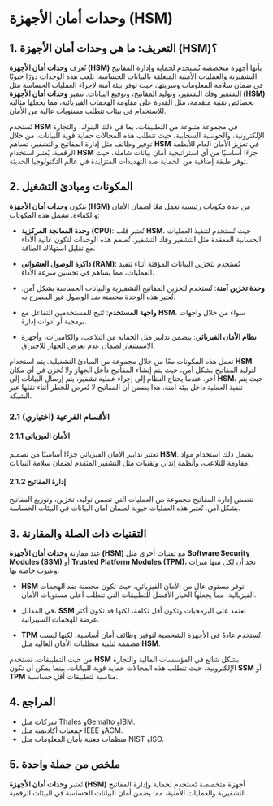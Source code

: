 # وحدات أمان الأجهزة (HSM)

## 1. التعريف: ما هي **وحدات أمان الأجهزة (HSM)**؟
تُعرف **وحدات أمان الأجهزة (HSM)** بأنها أجهزة متخصصة تُستخدم لحماية وإدارة المفاتيح التشفيرية والعمليات الأمنية المتعلقة بالبيانات الحساسة. تلعب هذه الوحدات دورًا حيويًا في ضمان سلامة المعلومات وسريتها، حيث توفر بيئة آمنة لإجراء العمليات الحساسة مثل التشفير وفك التشفير، وتوليد المفاتيح، وتوقيع البيانات. تتميز **وحدات أمان الأجهزة (HSM)** بخصائص تقنية متقدمة، مثل القدرة على مقاومة الهجمات الفيزيائية، مما يجعلها مثالية للاستخدام في بيئات تتطلب مستويات عالية من الأمان.

تُستخدم **HSM** في مجموعة متنوعة من التطبيقات، بما في ذلك البنوك، والتجارة الإلكترونية، والحوسبة السحابية، حيث تتطلب هذه المجالات حماية قوية للبيانات. من خلال توفير وظائف مثل إدارة المفاتيح والتشفير، تساهم **HSM** في تعزيز الأمان العام للأنظمة الرقمية. يُعتبر استخدام **HSM** جزءًا أساسيًا من أي استراتيجية أمان بيانات شاملة، حيث توفر طبقة إضافية من الحماية ضد التهديدات المتزايدة في عالم التكنولوجيا الحديثة.

## 2. المكونات ومبادئ التشغيل
تتكون **وحدات أمان الأجهزة (HSM)** من عدة مكونات رئيسية تعمل معًا لضمان الأمان والكفاءة. تشمل هذه المكونات:

- **وحدة المعالجة المركزية (CPU)**: تُعتبر قلب **HSM**، حيث تُستخدم لتنفيذ العمليات الحسابية المعقدة مثل التشفير وفك التشفير. تُصمم هذه الوحدات لتكون عالية الأداء مع تقليل استهلاك الطاقة.

- **ذاكرة الوصول العشوائي (RAM)**: تُستخدم لتخزين البيانات المؤقتة أثناء تنفيذ العمليات، مما يساهم في تحسين سرعة الأداء.

- **وحدة تخزين آمنة**: تُستخدم لتخزين المفاتيح التشفيرية والبيانات الحساسة بشكل آمن. تُعتبر هذه الوحدة محصنة ضد الوصول غير المصرح به.

- **واجهة المستخدم**: تُتيح للمستخدمين التفاعل مع **HSM**، سواء من خلال واجهات برمجية أو أدوات إدارة.

- **نظام الأمان الفيزيائي**: يتضمن تدابير مثل الحماية من التلاعب، والكاميرات، وأجهزة الاستشعار لضمان عدم تعرض الجهاز للاختراق.

تعمل هذه المكونات معًا من خلال مجموعة من المبادئ التشغيلية. يتم استخدام **HSM** لتوليد المفاتيح بشكل آمن، حيث يتم إنشاء المفاتيح داخل الجهاز ولا تُخزن في أي مكان آخر. عندما يحتاج النظام إلى إجراء عملية تشفير، يتم إرسال البيانات إلى **HSM**، حيث يتم تنفيذ العملية داخل بيئة آمنة. هذا يضمن أن المفاتيح لا تُعرض للخطر أثناء نقلها عبر الشبكة.

### 2.1 (اختياري) الأقسام الفرعية
#### 2.1.1 الأمان الفيزيائي
تعتبر تدابير الأمان الفيزيائي جزءًا أساسيًا من تصميم **HSM**. يشمل ذلك استخدام مواد مقاومة للتلاعب، وأنظمة إنذار، وتقنيات مثل التشفير المتقدم لضمان سلامة البيانات.

#### 2.1.2 إدارة المفاتيح
تتضمن إدارة المفاتيح مجموعة من العمليات التي تضمن توليد، تخزين، وتوزيع المفاتيح بشكل آمن. تُعتبر هذه العمليات حيوية لضمان أمان البيانات في البيئات الحساسة.

## 3. التقنيات ذات الصلة والمقارنة
عند مقارنة **وحدات أمان الأجهزة (HSM)** مع تقنيات أخرى مثل **Software Security Modules (SSM)** أو **Trusted Platform Modules (TPM)**، نجد أن لكل منها ميزات وعيوب خاصة بها. 

- **HSM** توفر مستوى عالٍ من الأمان الفيزيائي، حيث تكون محصنة ضد الهجمات الفيزيائية، مما يجعلها الخيار الأفضل للتطبيقات التي تتطلب أعلى مستويات الأمان.

- في المقابل، **SSM** تعتمد على البرمجيات وتكون أقل تكلفة، لكنها قد تكون أكثر عرضة للهجمات السيبرانية. 

- **TPM** تُستخدم عادةً في الأجهزة الشخصية لتوفير وظائف أمان أساسية، لكنها ليست مصممة لتلبية متطلبات الأمان العالية مثل **HSM**.

من حيث التطبيقات، تستخدم **HSM** بشكل شائع في المؤسسات المالية والتجارة الإلكترونية، حيث تتطلب هذه المجالات حماية قوية للبيانات. بينما يمكن أن تكون **SSM** أو **TPM** مناسبة لتطبيقات أقل حساسية.

## 4. المراجع
- شركات مثل Thales وGemalto وIBM.
- جمعيات أكاديمية مثل IEEE وACM.
- منظمات معنية بأمان المعلومات مثل NIST وISO.

## 5. ملخص من جملة واحدة
تُعتبر **وحدات أمان الأجهزة (HSM)** أجهزة متخصصة تُستخدم لحماية وإدارة المفاتيح التشفيرية والعمليات الأمنية، مما يضمن أمان البيانات الحساسة في البيئات الرقمية.